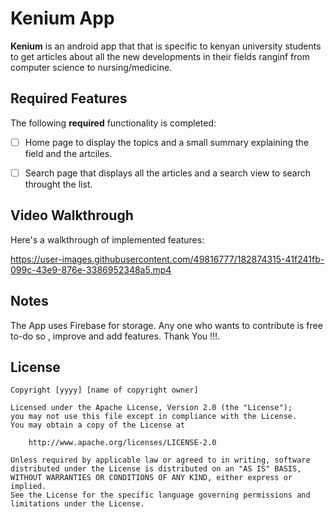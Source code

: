 # Kenium App


**Kenium** is an android app that that is specific to kenyan university students to get articles about all the new developments in their fields ranginf from computer science to 
nursing/medicine.



## Required Features

The following **required** functionality is completed:

* [ ] Home page to display the topics and a small summary explaining the field and the artciles.
* [ ] Search page that displays all the articles and a search view to search throught the list.




## Video Walkthrough

Here's a walkthrough of implemented features:

https://user-images.githubusercontent.com/49816777/182874315-41f241fb-099c-43e9-876e-3386952348a5.mp4



## Notes
The App uses Firebase for storage.
Any one who wants to contribute is free to-do so , improve and add features. Thank You !!!.

## License

    Copyright [yyyy] [name of copyright owner]

    Licensed under the Apache License, Version 2.0 (the "License");
    you may not use this file except in compliance with the License.
    You may obtain a copy of the License at

        http://www.apache.org/licenses/LICENSE-2.0

    Unless required by applicable law or agreed to in writing, software
    distributed under the License is distributed on an "AS IS" BASIS,
    WITHOUT WARRANTIES OR CONDITIONS OF ANY KIND, either express or implied.
    See the License for the specific language governing permissions and
    limitations under the License.
